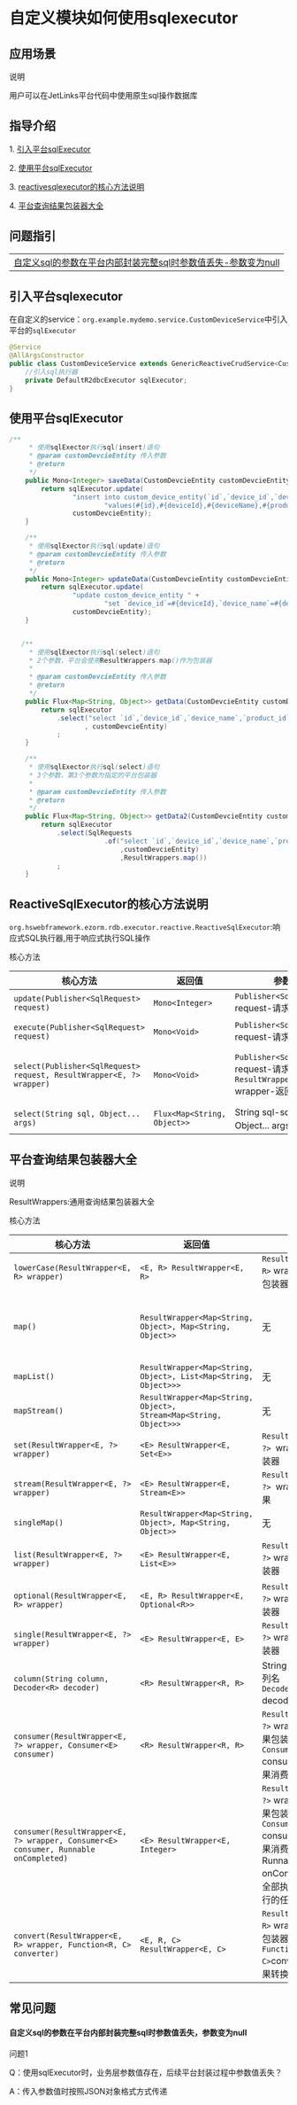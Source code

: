 # 自定义模块如何使用sqlexecutor

## 应用场景

<div class='explanation primary'>
  <p class='explanation-title-warp'>
    <span class='iconfont icon-bangzhu explanation-icon'></span>
    <span class='explanation-title font-weight'>说明</span>
  </p>
  用户可以在JetLinks平台代码中使用原生sql操作数据库
</div>


## 指导介绍
  <p>1. <a href="/dev-guide/custom-use-sqlexecutor.html#引入平台sqlexecutor">引入平台sqlExecutor</a></p>
  <p>2. <a href="/dev-guide/custom-use-sqlexecutor.html#使用平台sqlexecutor" >使用平台sqlExecutor</a></p>
  <p>3. <a href="/dev-guide/custom-use-sqlexecutor.html#reactivesqlexecutor的核心方法说明" >reactivesqlexecutor的核心方法说明</a></p>
  <p>4. <a href="/dev-guide/custom-use-sqlexecutor.html#平台查询结果包装器大全" >平台查询结果包装器大全</a></p>

## 问题指引
<table>
   <tr>
     <td>
     <a href="/dev-guide/custom-use-sqlexecutor.html#自定义sql的参数在平台内部封装完整sql时参数值丢失-参数变为null">自定义sql的参数在平台内部封装完整sql时参数值丢失-参数变为null</a>
   </td>
   </tr>
</table>

## 引入平台sqlexecutor
 在自定义的service：`org.example.mydemo.service.CustomDeviceService`中引入平台的`sqlExecutor`
```java
@Service
@AllArgsConstructor
public class CustomDeviceService extends GenericReactiveCrudService<CustomDevcieEntity,String> {
    //引入sql执行器
    private DefaultR2dbcExecutor sqlExecutor;
}
```

## 使用平台sqlExecutor

```java
/**
     * 使用sqlExector执行sql(insert)语句
     * @param customDevcieEntity 传入参数
     * @return
     */
    public Mono<Integer> saveData(CustomDevcieEntity customDevcieEntity) {
        return sqlExecutor.update(
                "insert into custom_device_entity(`id`,`device_id`,`device_name`,`product_id`,`product_name`) " +
                        "values(#{id},#{deviceId},#{deviceName},#{productId},#{productName})",
                customDevcieEntity);
    }

    /**
     * 使用sqlExector执行sql(update)语句
     * @param customDevcieEntity 传入参数
     * @return
     */
    public Mono<Integer> updateData(CustomDevcieEntity customDevcieEntity) {
        return sqlExecutor.update(
                "update custom_device_entity " +
                        "set `device_id`=#{deviceId},`device_name`=#{deviceName},`product_id`=#{productId},`product_name`=#{productName} where `id`=#{id}",
                customDevcieEntity);
    }


   /**
     * 使用sqlExector执行sql(select)语句
     * 2个参数，平台会使用ResultWrappers.map()作为包装器
     *
     * @param customDevcieEntity 传入参数
     * @return
     */
    public Flux<Map<String, Object>> getData(CustomDevcieEntity customDevcieEntity) {
        return sqlExecutor
            .select("select `id`,`device_id`,`device_name`,`product_id`,`product_name` from custom_device_entity where id=#{id}"
                   , customDevcieEntity)
            ;
    }

    /**
     * 使用sqlExector执行sql(select)语句
     * 3个参数，第3个参数为指定的平台包装器
     *
     * @param customDevcieEntity 传入参数
     * @return
     */
    public Flux<Map<String, Object>> getData2(CustomDevcieEntity customDevcieEntity) {
        return sqlExecutor
            .select(SqlRequests
                        .of("select `id`,`device_id`,`device_name`,`product_id`,`product_name` from custom_device_entity where id=#{id}"
                            ,customDevcieEntity)
                            ,ResultWrappers.map())
            ;
    }
```



## ReactiveSqlExecutor的核心方法说明
 `org.hswebframework.ezorm.rdb.executor.reactive.ReactiveSqlExecutor`:响应式SQL执行器,用于响应式执行SQL操作

 核心方法

| 核心方法                                                     | 返回值                      | 参数                                                         | 描述                                                         |
| ------------------------------------------------------------ | --------------------------- | ------------------------------------------------------------ | ------------------------------------------------------------ |
| `update(Publisher<SqlRequest> request)`                      | `Mono<Integer>`             | `Publisher<SqlRequest>` request-请求参数对象                 | 执行更新语句,支持 `update`,`delete`,`insert`                 |
| `execute(Publisher<SqlRequest> request)`                     | `Mono<Void>`                | `Publisher<SqlRequest>` request-请求参数对象                 | 执行SQL语句,忽略结果                                         |
| `select(Publisher<SqlRequest> request, ResultWrapper<E, ?> wrapper)` | `Mono<Void>`                | `Publisher<SqlRequest>` request-请求参数对象</br>`ResultWrapper<E, ?>` wrapper-返回结果集 | 执行查询语句,并使用同一个包装器包装返回结果,`<E>`-结果集类型 `<?>`-返回值类型 |
| `select(String sql, Object... args)`                         | `Flux<Map<String, Object>>` | String sql-sql语句</br>Object... args-sql参数                | 使用预编译执行查询SQL,并返回map结果                          |



##  平台查询结果包装器大全

<div class='explanation primary'>
  <p class='explanation-title-warp'>
    <span class='iconfont icon-bangzhu explanation-icon'></span>
    <span class='explanation-title font-weight'>说明</span>
  </p>
  ResultWrappers:通用查询结果包装器大全
</div>


 核心方法

| 核心方法                                                     | 返回值                                                       | 参数                                                         | 描述                                                         |
| ------------------------------------------------------------ | ------------------------------------------------------------ | ------------------------------------------------------------ | ------------------------------------------------------------ |
| `lowerCase(ResultWrapper<E, R> wrapper)`                     | `<E, R> ResultWrapper<E, R>`                                 | `ResultWrapper<E, R>` wrapper-下级包装器                     | 创建将列转为小写的包装器                                     |
| `map()`                                                      | `ResultWrapper<Map<String, Object>, Map<String, Object>>`    | 无                                                           | 将行转为Map的包装器,此包装器不具备收集能力,通常需要配合具备收集能力的包装器使用 |
| `mapList()`                                                  | `ResultWrapper<Map<String, Object>, List<Map<String, Object>>>` | 无                                                           | map集合结果包装器                                            |
| `mapStream()`                                                | `ResultWrapper<Map<String, Object>, Stream<Map<String, Object>>>` | 无                                                           | map流结果包装器                                              |
| `set(ResultWrapper<E, ?> wrapper)`                           | `<E> ResultWrapper<E, Set<E>>`                               | `ResultWrapper<E, ?> `wrapper-行包装器                       | Set结果包装器                                                |
| `stream(ResultWrapper<E, ?> wrapper)`                        | `<E> ResultWrapper<E, Stream<E>>`                            | `ResultWrapper<E, ?> `wrapper-流结果                         | 创建流结果包装器                                             |
| `singleMap()`                                                | `ResultWrapper<Map<String, Object>, Map<String, Object>>`    | 无                                                           | 单个map的结果包装器                                          |
| `list(ResultWrapper<E, ?> wrapper)`                          | `<E> ResultWrapper<E, List<E>>`                              | `ResultWrapper<E, ?>` wrapper-行包装器                       | 集合结果包装器,将所有行结果收集成一个集合                    |
| `optional(ResultWrapper<E, R> wrapper)`                      | `<E, R> ResultWrapper<E, Optional<R>>`                       | `ResultWrapper<E, ?>` wrapper-行包装器                       | 可选结果包装器                                               |
| `single(ResultWrapper<E, ?> wrapper)`                        | `<E> ResultWrapper<E, E>`                                    | `ResultWrapper<E, ?>` wrapper-行包装器                       | 单个结果包装器,结果可能为 `<code>null</code>`                |
| `column(String column, Decoder<R> decoder)`                  | `<R> ResultWrapper<R, R>`                                    | String column-列名</br>`Decoder<R>` decoder-解码器           | 创建单列结果包装器,只包装处理单个列的数据                    |
| `consumer(ResultWrapper<E, ?> wrapper, Consumer<E> consumer)` | `<R> ResultWrapper<R, R>`                                    | `ResultWrapper<E, ?>` wrapper-行结果包装器</br> `Consumer<E>` consumer-行结果消费者 | 创建不收集结果,只消费行结果的包装器                          |
| `consumer(ResultWrapper<E, ?> wrapper, Consumer<E> consumer, Runnable onCompleted)` | `<E> ResultWrapper<E, Integer> `                             | `ResultWrapper<E, ?>` wrapper-行结果包装器</br> `Consumer<E>` consumer-行结果消费者</br>Runnable onCompleted-当全部执行完成后执行的任务 | 创建不收集结果,只消费行结果的包装器,并支持全部消费完后,执行指定的任务 |
| `convert(ResultWrapper<E, R> wrapper, Function<R, C> converter)` | `<E, R, C> ResultWrapper<E, C>`                              | `ResultWrapper<E, R>` wrapper-原始包装器</br>` Function<R, C> `converter-结果转换器 | 创建转换结果的包装器                                         |

## <font id="5">常见问题</font>

#### 自定义sql的参数在平台内部封装完整sql时参数值丢失，参数变为null
<div class='explanation warning'>
  <p class='explanation-title-warp'>
    <span class='iconfont icon-bangzhu explanation-icon'></span>
    <span class='explanation-title font-weight'>问题1</span>
  </p>
<p>Q：使用sqlExecutor时，业务层参数值存在，后续平台封装过程中参数值丢失？</p>
<p>A：传入参数值时按照JSON对象格式方式传递</p></div>